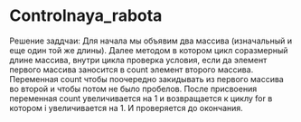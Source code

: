 # Controlnaya_rabota
Решение заддчаи:
Для начала мы объявим два массива (изначальный и еще один той же длины).
Далее методом в котором цикл соразмерный длине массива, внутри цикла проверка условия, если да элемент первого массива заносится в count элемент второго массива. 
Переменная count чтобы поочередно закидывать из первого массива во второй и чтобы потом не было пробелов. 
После присвоения переменная count увеличивается на 1 и возвращается к циклу for в котором i увеличивается на 1. И проверяется до окончания.
